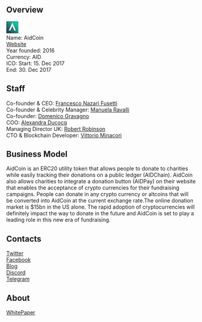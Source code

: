 ## Overview
![logo](../projects/logo/aidcoin.png)  
Name: AidCoin  
[Website](https://www.aidcoin.co/)  
Year founded: 2016  
Currency: AID  
ICO: Start: 15. Dec 2017  
End: 30. Dec 2017
## Staff
Co-founder & CEO: [Francesco Nazari Fusetti](../people/francesco_nazari_fusetti.md)  
Co-founder & Celebrity Manager: [Manuela Ravalli](../people/manuela_ravalli.md)  
Co-founder: [Domenico Gravagno](../people/domenico_gravagno.md)    
COO: [Alexandra Ducocq](../people/alexandra_ducocq.md)  
Managing Director UK: [Robert Robinson](../people/robert_robinson.md)  
CTO & Blockchain Developer: [Vittorio Minacori](../people/vittorio_minacori.md)    
## Business Model
AidCoin is an ERC20 utility token that allows people to donate to charities while easily tracking their donations on a public ledger (AIDChain). AidCoin also allows charities to integrate a donation button (AIDPay) on their website that enables the acceptance of crypto currencies for their fundraising campaigns. People can donate in any crypto currency or altcoins that will be converted into AidCoin at the current exchange rate.The online donation market is $15bn in the US alone. The rapid adoption of cryptocurrencies will definitely impact the way to donate in the future and AidCoin is set to play a leading role in this new era of fundraising.
## Contacts  
[Twitter](https://twitter.com/aid_coin)    
[Facebook](https://www.facebook.com/AidCoinCo/)      
[Blog](https://medium.com/aidcoin)  
[Discord](https://discordapp.com/invite/aubRWRT)  
[Telegram](https://t.me/aidcoin)    
## About  
[WhitePaper](https://www.aidcoin.co/assets/documents/whitepaper.pdf)  
